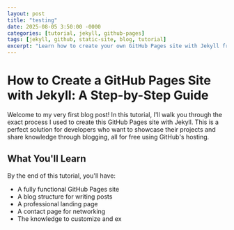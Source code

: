 ```yaml
---
layout: post
title: "testing"
date: 2025-08-05 3:50:00 -0000
categories: [tutorial, jekyll, github-pages]
tags: [jekyll, github, static-site, blog, tutorial]
excerpt: "Learn how to create your own GitHub Pages site with Jekyll from scratch. This comprehensive guide covers everything from initial setup to deployment, perfect for developers who want to showcase their projects and share their knowledge through blogging."
---
```


# How to Create a GitHub Pages Site with Jekyll: A Step-by-Step Guide

Welcome to my very first blog post! In this tutorial, I'll walk you through the exact process I used to create this GitHub Pages site with Jekyll. This is a perfect solution for developers who want to showcase their projects and share knowledge through blogging, all for free using GitHub's hosting.

## What You'll Learn

By the end of this tutorial, you'll have:
- A fully functional GitHub Pages site
- A blog structure for writing posts
- A professional landing page
- A contact page for networking
- The knowledge to customize and ex